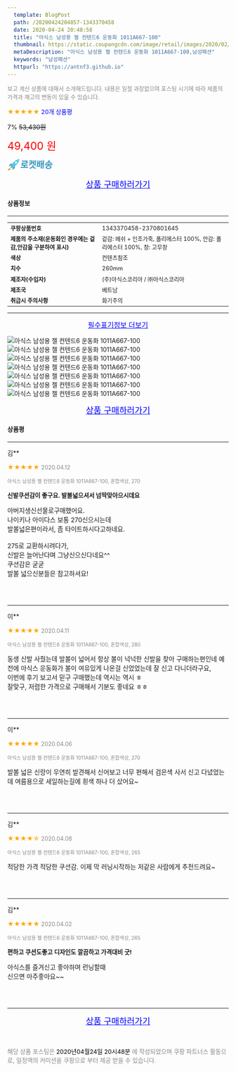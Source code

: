 ```yaml
---
  template: BlogPost
  path: /20200424204857-1343370458
  date: 2020-04-24 20:48:58
  title: "아식스 남성용 젤 컨텐드6 운동화 1011A667-100"
  thumbnail: https://static.coupangcdn.com/image/retail/images/2020/02/17/16/8/d8c55698-d590-4fce-8ddd-dd5c625e9dcc.jpg
  metaDescription: "아식스 남성용 젤 컨텐드6 운동화 1011A667-100,남성패션"
  keywords: "남성패션"
  httpurl: "https://antnf3.github.io"
---
```

  
<span style="color: #888;font-size:0.8rem">보고 계신 상품에 대해서 소개해드립니다.
내용은 일절 과장없으며 포스팅 시기에 따라 제품의 가격과 재고의 변동이 있을 수 있습니다.</span>
  
<span style="color: orange;">★★★★★</span> <span style="color: blue;font-size: 0.85rem;">20개 상품평</span>

<span style="font-size: 0.9rem">7%</span> <span style="font-size: 0.9rem">~~53,430원~~</span>

<span style="color: red;font-size: 1.5rem;">49,400 원</span>

![로켓배송](/assets/rocket_logo.png)

<p align="center"><a href="http://me2.do/x6iTfG4q" style="font-size: 1.2rem; color: blue;">상품 구매하러가기</a></p>

#### 상품정보

---

|                  |                       |
| ---------------- | --------------------- |
| **<span style="font-size:0.8rem;">쿠팡상품번호</span>** | <span style="font-size:0.8rem;">1343370458-2370801645</span> |
| **<span style="font-size:0.8rem;">제품의 주소재(운동화인 경우에는 겉감,안감을 구분하여 표시)</span>**    | <span style="font-size:0.8rem;">겉감: 메쉬 + 인조가죽, 폴리에스터 100%, 안감: 폴리에스터 100%, 창: 고무창</span>        |
| **<span style="font-size:0.8rem;">색상</span>**    | <span style="font-size:0.8rem;">컨텐츠참조</span>        |
| **<span style="font-size:0.8rem;">치수</span>**    | <span style="font-size:0.8rem;">260mm</span>        |
| **<span style="font-size:0.8rem;">제조자(수입자)</span>**    | <span style="font-size:0.8rem;">(주)아식스코리아 / ㈜아식스코리아</span>        |
| **<span style="font-size:0.8rem;">제조국</span>**    | <span style="font-size:0.8rem;">베트남</span>        |
| **<span style="font-size:0.8rem;">취급시 주의사항</span>**    | <span style="font-size:0.8rem;">화기주의</span>        |



---

<p align="center"><a href="http://me2.do/x6iTfG4q" style="font-size: 1rem; color: blue;">필수표기정보 더보기</a></p>

![아식스 남성용 젤 컨텐드6 운동화 1011A667-100](http://thumbnail9.coupangcdn.com/thumbnails/remote/q89/image/retail/images/2020/02/17/16/8/d8c55698-d590-4fce-8ddd-dd5c625e9dcc.jpg)
![아식스 남성용 젤 컨텐드6 운동화 1011A667-100](http://thumbnail6.coupangcdn.com/thumbnails/remote/q89/image/retail/images/2020/02/17/16/8/788df473-5abd-4696-985e-8439e855d736.jpg)
![아식스 남성용 젤 컨텐드6 운동화 1011A667-100](http://thumbnail8.coupangcdn.com/thumbnails/remote/q89/image/retail/images/2020/02/17/16/0/a7f6e125-4c71-42ad-8225-f670540229da.jpg)
![아식스 남성용 젤 컨텐드6 운동화 1011A667-100](http://thumbnail6.coupangcdn.com/thumbnails/remote/q89/image/retail/images/2020/02/17/16/2/87e8f1ad-b19e-4fa3-8e9f-cfe376be0219.jpg)
![아식스 남성용 젤 컨텐드6 운동화 1011A667-100](http://thumbnail7.coupangcdn.com/thumbnails/remote/q89/image/retail/images/2020/02/17/16/3/3f8607e4-9384-4db3-99f3-83b8e0d3b294.jpg)
![아식스 남성용 젤 컨텐드6 운동화 1011A667-100](http://thumbnail7.coupangcdn.com/thumbnails/remote/q89/image/retail/images/2020/02/17/16/6/d7258ad8-f5dc-425f-bc58-d60c6673e15e.jpg)
![아식스 남성용 젤 컨텐드6 운동화 1011A667-100](http://thumbnail7.coupangcdn.com/thumbnails/remote/q89/image/retail/images/2020/02/17/16/9/3d35e085-d1d2-4744-99ff-d0e67edc0730.jpg)

<p align="center"><a href="http://me2.do/x6iTfG4q" style="font-size: 1.2rem; color: blue;">상품 구매하러가기</a></p>

#### 상품평
  
---
  
김**
    
<span style="color: orange;">★★★★★</span> <span style="font-size:0.8rem;color: #888;">2020.04.12</span>
    
<span style="color: #888;font-size:0.7rem">아식스 남성용 젤 컨텐드6 운동화 1011A667-100, 혼합색상, 270</span>
    
<span style="font-size:0.85rem">**신발쿠션감이 좋구요. 발볼넓으셔서 넘딱맞아으시데요**</span>
    
<span style="font-size: 0.9rem;">아버지생신선물로구매했어요.<br/>나이키나 아이다스 보통 270신으시는데<br/>발볼넓은편이라서, 좀 타이트하시다고하네요.<br/><br/>275로 교환하시려다가,<br/>신발은 늘어난다며 그냥신으신다네요^^<br/>쿠션감은 굳굳<br/>발볼 넓으신분들은 참고하셔요!</span>
    
<br>
<br>

---
  
이**
    
<span style="color: orange;">★★★★★</span> <span style="font-size:0.8rem;color: #888;">2020.04.11</span>
    
<span style="color: #888;font-size:0.7rem">아식스 남성용 젤 컨텐드6 운동화 1011A667-100, 혼합색상, 280</span>
    

    
<span style="font-size: 0.9rem;">동생 신발 사줬는데 발볼이 넓어서 항상 볼이 넉넉한 신발을 찾아 구매하는편인네 예전에 아식스 운동화가 볼이 여유있게 나온걸 신었었는데 잘 신고 다니더라구요, <br/>이번에 후기 보고서 믿구 구매했는데 역시는 역시 ㅎ <br/>잘맞구, 저렴한 가격으로 구매해서 기분도 좋네요 ㅎㅎ</span>
    
<br>
<br>

---
  
이**
    
<span style="color: orange;">★★★★★</span> <span style="font-size:0.8rem;color: #888;">2020.04.06</span>
    
<span style="color: #888;font-size:0.7rem">아식스 남성용 젤 컨텐드6 운동화 1011A667-100, 혼합색상, 270</span>
    

    
<span style="font-size: 0.9rem;">발볼 넓은 신랑이 우연히 발견해서 신어보고 너무 편해서 검은색 사서 신고 다녔었는데 여름용으로 세일하는길에 흰색 하나 더 샀어요~</span>
    
<br>
<br>

---
  
김**
    
<span style="color: orange;">★★★★☆</span> <span style="font-size:0.8rem;color: #888;">2020.04.08</span>
    
<span style="color: #888;font-size:0.7rem">아식스 남성용 젤 컨텐드6 운동화 1011A667-100, 혼합색상, 265</span>
    

    
<span style="font-size: 0.9rem;">적당한 가격 적당한 쿠션감. 이제 막 러닝시작하는 저같은 사람에게 추천드려요~</span>
    
<br>
<br>

---
  
김**
    
<span style="color: orange;">★★★★★</span> <span style="font-size:0.8rem;color: #888;">2020.04.02</span>
    
<span style="color: #888;font-size:0.7rem">아식스 남성용 젤 컨텐드6 운동화 1011A667-100, 혼합색상, 265</span>
    
<span style="font-size:0.85rem">**편하고 쿠션도좋고  디자인도 깔끔하고 가격대비 굿!**</span>
    
<span style="font-size: 0.9rem;">아식스를 즐겨신고 좋아하며 런닝할때<br/>신으면 아주좋아요~~</span>
    
<br>
<br>


  
---
  
<p align="center"><a href="http://me2.do/x6iTfG4q" style="font-size: 1.2rem; color: blue;">상품 구매하러가기</a></p>
  
<br>
  
<span style="font-size: 0.85rem; color: #888;">해당 상품 포스팅은 <span style="color: #000;"> 2020년04월24일 20시48분 </span> 에 작성되었으며 쿠팡 파트너스 활동으로, 일정액의 커미션을 쿠팡으로 부터 제공 받을 수 있습니다.</span>